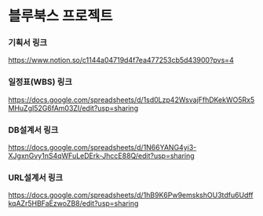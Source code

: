 # 블루북스 프로젝트
### 기획서 링크 
https://www.notion.so/c1144a04719d4f7ea477253cb5d43900?pvs=4



### 일정표(WBS) 링크 
https://docs.google.com/spreadsheets/d/1sd0Lzp42WsvajFfhDKekWO5Rx5MHuZgI52G6fAm03ZI/edit?usp=sharing



### DB설계서 링크 
https://docs.google.com/spreadsheets/d/1N66YANG4yi3-XJgxnGvy1nS4qWFuLeDErk-JhccE88Q/edit?usp=sharing



### URL설계서 링크 
https://docs.google.com/spreadsheets/d/1hB9K6Pw9emskshOU3tdfu6UdffkqAZr5HBFaEzwoZB8/edit?usp=sharing
